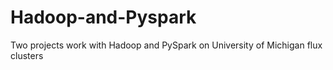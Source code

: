 # Hadoop-and-Pyspark
Two projects work with Hadoop and PySpark on University of Michigan flux clusters
